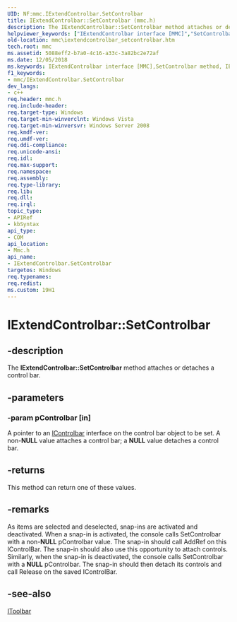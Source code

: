 ```yaml
---
UID: NF:mmc.IExtendControlbar.SetControlbar
title: IExtendControlbar::SetControlbar (mmc.h)
description: The IExtendControlbar::SetControlbar method attaches or detaches a control bar.helpviewer_keywords: ["IExtendControlbar interface [MMC]","SetControlbar method","IExtendControlbar.SetControlbar","IExtendControlbar::SetControlbar","SetControlbar","SetControlbar method [MMC]","SetControlbar method [MMC]","IExtendControlbar interface","_slate_iextendcontrolbar_setcontrolbar","mmc.iextendcontrolbar_setcontrolbar","mmc/IExtendControlbar::SetControlbar"]
old-location: mmc\iextendcontrolbar_setcontrolbar.htm
tech.root: mmc
ms.assetid: 5088eff2-b7a0-4c16-a33c-3a82bc2e72af
ms.date: 12/05/2018
ms.keywords: IExtendControlbar interface [MMC],SetControlbar method, IExtendControlbar.SetControlbar, IExtendControlbar::SetControlbar, SetControlbar, SetControlbar method [MMC], SetControlbar method [MMC],IExtendControlbar interface, _slate_iextendcontrolbar_setcontrolbar, mmc.iextendcontrolbar_setcontrolbar, mmc/IExtendControlbar::SetControlbar
f1_keywords:
- mmc/IExtendControlbar.SetControlbar
dev_langs:
- c++
req.header: mmc.h
req.include-header: 
req.target-type: Windows
req.target-min-winverclnt: Windows Vista
req.target-min-winversvr: Windows Server 2008
req.kmdf-ver: 
req.umdf-ver: 
req.ddi-compliance: 
req.unicode-ansi: 
req.idl: 
req.max-support: 
req.namespace: 
req.assembly: 
req.type-library: 
req.lib: 
req.dll: 
req.irql: 
topic_type:
- APIRef
- kbSyntax
api_type:
- COM
api_location:
- Mmc.h
api_name:
- IExtendControlbar.SetControlbar
targetos: Windows
req.typenames: 
req.redist: 
ms.custom: 19H1
---
```


# IExtendControlbar::SetControlbar


## -description


The <b>IExtendControlbar::SetControlbar</b> method attaches or detaches a control bar.


## -parameters




### -param pControlbar [in]

A pointer to an 
<a href="https://docs.microsoft.com/windows/desktop/api/mmc/nn-mmc-icontrolbar">IControlbar</a> interface on the control bar object to be set. A non-<b>NULL</b> value attaches a control bar; a <b>NULL</b> value detaches a control bar.


## -returns



This method can return one of these values.




## -remarks



As items are selected and deselected, snap-ins are activated and deactivated. When a snap-in is activated, the console calls 
SetControlbar with a non-<b>NULL</b> pControlbar value. The snap-in should call AddRef on this IControlBar. The snap-in should also use this opportunity to attach controls. Similarly, when the snap-in is deactivated, the console calls 
SetControlbar with a <b>NULL</b> pControlbar. The snap-in should then detach its controls and call Release on the saved IControlBar.




## -see-also




<a href="https://docs.microsoft.com/windows/desktop/api/mmc/nn-mmc-itoolbar">IToolbar</a>
 

 

